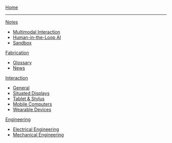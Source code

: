 [Home](index.md)
- - - -
[Notes]()

  * [Multimodal Interaction](notes/0multimodal.md)
  * [Human-in-the-Loop AI](notes/1hitl_ai.md)
  * [Sandbox](notes/99sandbox.md)

[Fabrication]()

  * [Glossary](fabrication/fab_glossary.md)
  * [News](fabrication/fab_news.md)

[Interaction]()

  * [General](interaction/_general.md)
  * [Situated Displays](interaction/situated.md)
  * [Tablet & Stylus](interaction/tablet.md)
  * [Mobile Computers](interaction/_mobile.md)
  * [Wearable Devices](interaction/wearable.md)

[Engineering]()

  * [Electrical Engineering](engineering/ee.md)
  * [Mechanical Engineering](engineering/me.md)